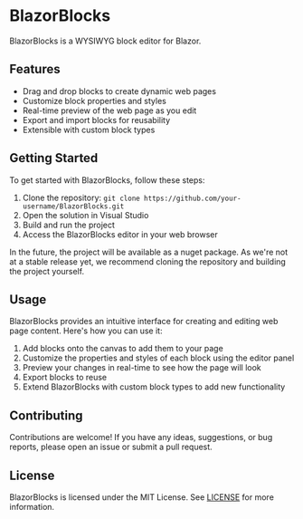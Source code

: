 # BlazorBlocks

BlazorBlocks is a WYSIWYG block editor for Blazor.

## Features

- Drag and drop blocks to create dynamic web pages
- Customize block properties and styles
- Real-time preview of the web page as you edit
- Export and import blocks for reusability
- Extensible with custom block types

## Getting Started

To get started with BlazorBlocks, follow these steps:

1. Clone the repository: `git clone https://github.com/your-username/BlazorBlocks.git`
2. Open the solution in Visual Studio
3. Build and run the project
4. Access the BlazorBlocks editor in your web browser

In the future, the project will be available as a nuget package.
As we're not at a stable release yet, we recommend cloning the repository and building the project yourself.

## Usage

BlazorBlocks provides an intuitive interface for creating and editing web page content. Here's how you can use it:

1. Add blocks onto the canvas to add them to your page
2. Customize the properties and styles of each block using the editor panel
3. Preview your changes in real-time to see how the page will look
4. Export blocks to reuse
5. Extend BlazorBlocks with custom block types to add new functionality

## Contributing

Contributions are welcome!
If you have any ideas, suggestions, or bug reports, please open an issue or submit a pull request.

## License

BlazorBlocks is licensed under the MIT License. See [LICENSE](./LICENSE) for more information.
